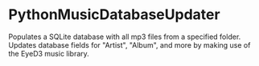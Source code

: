 # PythonMusicDatabaseUpdater
Populates a SQLite database with all mp3 files from a specified folder. 
Updates database fields for "Artist", "Album", and more by making
use of the EyeD3 music library.  
